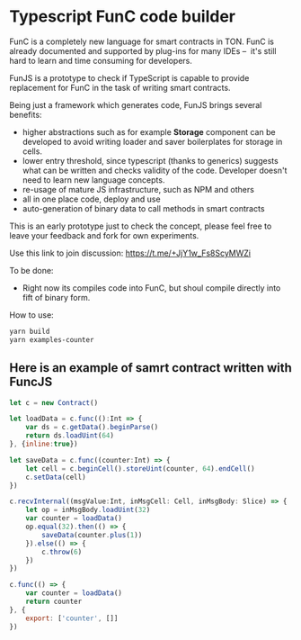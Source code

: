 # Typescript FunC code builder

FunC is a completely new language for smart contracts in TON. FunC is already documented and supported by plug-ins for many IDEs – 
it's still hard to learn and time consuming for developers.

FunJS is a prototype to check if TypeScript is capable to provide replacement for FunC in the task of writing smart contracts.

Being just a framework which generates code, FunJS brings several benefits:
* higher abstractions such as for example **Storage** component can be developed to avoid writing loader and saver boilerplates for storage in cells.
* lower entry threshold, since typescript (thanks to generics) suggests what can be written and checks validity of the code. Developer doesn't need to learn new language concepts.
* re-usage of mature JS infrastructure, such as NPM and others
* all in one place code, deploy and use
* auto-generation of binary data to call methods in smart contracts

This is an early prototype just to check the concept, please feel free to leave your feedback and fork for own experiments.

Use this link to join discussion: https://t.me/+JjY1w_Fs8ScyMWZi

To be done:
* Right now its compiles code into FunC, but shoul compile directly into fift of binary form.

How to use:
```bash
yarn build
yarn examples-counter
```

## Here is an example of samrt contract written with FuncJS
```javascript
let c = new Contract()

let loadData = c.func(():Int => {
    var ds = c.getData().beginParse()
    return ds.loadUint(64)
}, {inline:true})

let saveData = c.func((counter:Int) => {
    let cell = c.beginCell().storeUint(counter, 64).endCell()
    c.setData(cell)
})

c.recvInternal((msgValue:Int, inMsgCell: Cell, inMsgBody: Slice) => {
    let op = inMsgBody.loadUint(32)
    var counter = loadData()
    op.equal(32).then(() => {
        saveData(counter.plus(1))
    }).else(() => {
        c.throw(6)
    })
})

c.func(() => {
    var counter = loadData()
    return counter
}, {
    export: ['counter', []]
})
```